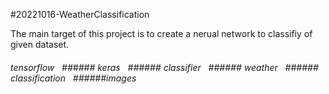 #20221016-WeatherClassification

The main target of this project is to create a nerual network to classifiy of given dataset.

###### tensorflow  &nbsp; ###### keras &nbsp; ###### classifier &nbsp; ###### weather &nbsp; ###### classification &nbsp; ######images
